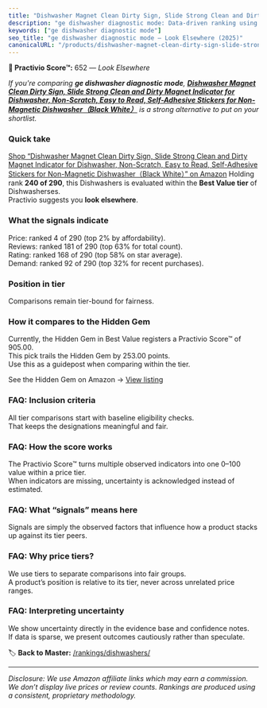 ```yaml
---
title: "Dishwasher Magnet Clean Dirty Sign, Slide Strong Clean and Dirty Magnet Indicator for Dishwasher, Non-Scratch, Easy to Read, Self-Adhesive Stickers for Non-Magnetic Dishwasher（Black White）"
description: "ge dishwasher diagnostic mode: Data-driven ranking using the Practivio Score™. Positioned by quality, value, demand, findability, momentum."
keywords: ["ge dishwasher diagnostic mode"]
seo_title: "ge dishwasher diagnostic mode — Look Elsewhere (2025)"
canonicalURL: "/products/dishwasher-magnet-clean-dirty-sign-slide-strong-clean-and-dirty-magnet-indicator-for-dishwasher-non-scratch-easy-to-read-self-adhesive-stickers-for-non-magnetic-dishwasherblack-white-B0F28L8N7S/"
---
```


**🚫 Practivio Score™:** 652 — _Look Elsewhere_


*If you're comparing **ge dishwasher diagnostic mode**, **[Dishwasher Magnet Clean Dirty Sign, Slide Strong Clean and Dirty Magnet Indicator for Dishwasher, Non-Scratch, Easy to Read, Self-Adhesive Stickers for Non-Magnetic Dishwasher（Black White）](https://www.amazon.com/dp/B0F28L8N7S?tag=practivio-20)** is a strong alternative to put on your shortlist.*
### Quick take
[Shop “Dishwasher Magnet Clean Dirty Sign, Slide Strong Clean and Dirty Magnet Indicator for Dishwasher, Non-Scratch, Easy to Read, Self-Adhesive Stickers for Non-Magnetic Dishwasher（Black White）” on Amazon](https://www.amazon.com/dp/B0F28L8N7S?tag=practivio-20)
Holding rank **240 of 290**, this Dishwashers is evaluated within the **Best Value tier** of Dishwasherses.  
Practivio suggests you **look elsewhere**.

### What the signals indicate
Price: ranked 4 of 290 (top 2% by affordability).  
Reviews: ranked 181 of 290 (top 63% for total count).  
Rating: ranked 168 of 290 (top 58% on star average).  
Demand: ranked 92 of 290 (top 32% for recent purchases).

### Position in tier
Comparisons remain tier-bound for fairness.

### How it compares to the Hidden Gem
Currently, the Hidden Gem in Best Value registers a Practivio Score™ of 905.00.  
This pick trails the Hidden Gem by 253.00 points.  
Use this as a guidepost when comparing within the tier.  

See the Hidden Gem on Amazon → [View listing](https://www.amazon.com/dp/B07DXPSF8V?tag=practivio-20)

### FAQ: Inclusion criteria
All tier comparisons start with baseline eligibility checks.  
That keeps the designations meaningful and fair.

### FAQ: How the score works
The Practivio Score™ turns multiple observed indicators into one 0–100 value within a price tier.  
When indicators are missing, uncertainty is acknowledged instead of estimated.

### FAQ: What “signals” means here
Signals are simply the observed factors that influence how a product stacks up against its tier peers.

### FAQ: Why price tiers?
We use tiers to separate comparisons into fair groups.  
A product’s position is relative to its tier, never across unrelated price ranges.

### FAQ: Interpreting uncertainty
We show uncertainty directly in the evidence base and confidence notes.  
If data is sparse, we present outcomes cautiously rather than speculate.


🏷️ **Back to Master:** [/rankings/dishwashers/](/rankings/dishwashers/)

---
_Disclosure: We use Amazon affiliate links which may earn a commission. We don’t display live prices or review counts. Rankings are produced using a consistent, proprietary methodology._
